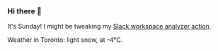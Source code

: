 ### Hi there :wave:

It's Sunday! I might be tweaking my [Slack workspace analyzer action](https://github.com/bewuethr/slack-analyzer).

Weather in Toronto: light snow, at -4°C.

